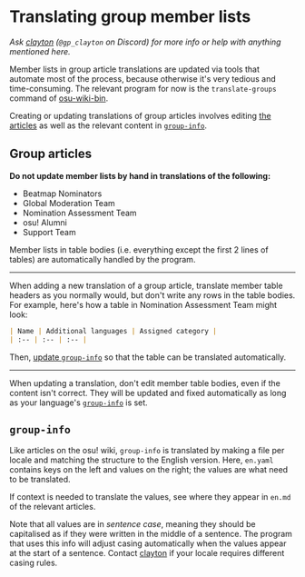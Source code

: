 # Translating group member lists

*Ask [clayton](https://osu.ppy.sh/users/3666350) (`@gp_clayton` on Discord) for more info or help with anything mentioned here.*

Member lists in group article translations are updated via tools that automate most of the process, because otherwise it's very tedious and time-consuming. The relevant program for now is the `translate-groups` command of [osu-wiki-bin](https://github.com/cl8n/osu-wiki-bin).

Creating or updating translations of group articles involves editing [the articles](#group-articles) as well as the relevant content in [`group-info`](#group-info).

## Group articles

**Do not update member lists by hand in translations of the following:**

- Beatmap Nominators
- Global Moderation Team
- Nomination Assessment Team
- osu! Alumni
- Support Team

Member lists in table bodies (i.e. everything except the first 2 lines of tables) are automatically handled by the program.

---

When adding a new translation of a group article, translate member table headers as you normally would, but don't write any rows in the table bodies. For example, here's how a table in Nomination Assessment Team might look:

```markdown
| Name | Additional languages | Assigned category |
| :-- | :-- | :-- |
```

Then, [update `group-info`](#group-info) so that the table can be translated automatically.

---

When updating a translation, don't edit member table bodies, even if the content isn't correct. They will be updated and fixed automatically as long as your language's [`group-info`](#group-info) is set.

## `group-info`

Like articles on the osu! wiki, `group-info` is translated by making a file per locale and matching the structure to the English version. Here, `en.yaml` contains keys on the left and values on the right; the values are what need to be translated.

If context is needed to translate the values, see where they appear in `en.md` of the relevant articles.

Note that all values are in *sentence case*, meaning they should be capitalised as if they were written in the middle of a sentence. The program that uses this info will adjust casing automatically when the values appear at the start of a sentence. Contact [clayton](https://osu.ppy.sh/users/3666350) if your locale requires different casing rules.
